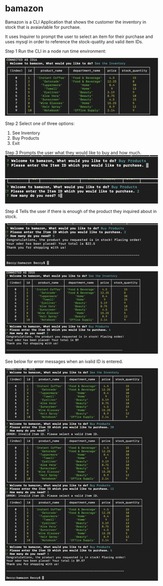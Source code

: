 # bamazon

Bamazon is a CLI Application that shows the customer the inventory in stock that is avaiavlable for purchase. 

It uses Inquirer to prompt the user to select an item for their purchase and uses mysql in order to reference the stock-quatity and valid item IDs. 


Step 1 Run the CLI in a node run time environment: 

 ![Step1](/Images/Step1.png)

Step 2 Select one of three options: 
1. See Inventory
2. Buy Products 
3. Exit 


Step 3 Prompts the user what they would like to buy and how much. 
![Step2](/Images/Step2.png)
![Step3](/Images/Step3.png)

Step 4 Tells the user if there is enough of the product they inquired about in stock. 

![Step4](/Images/Step4.png)

![Step5](/Images/Final.png)

See below for error messages when an ivalid ID is entered. 

![error](/Images/error.png)